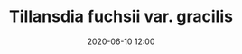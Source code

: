 ---
number: 102
name: fuchsii var. gracilis
title: Tillansdia fuchsii var. gracilis
price: 4
categories: 
date: 2020-06-10 12:00
layout: page
seller: SLG
---